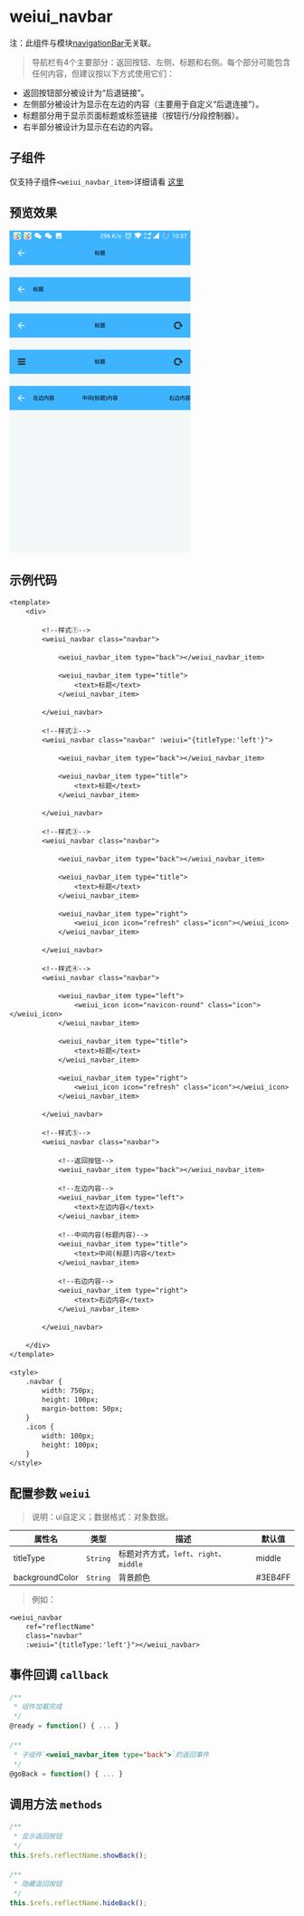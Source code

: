 # weiui_navbar

注：此组件与模块[navigationBar](/module/navigationBar)无关联。

> 导航栏有4个主要部分：返回按钮、左侧、标题和右侧。每个部分可能包含任何内容，但建议按以下方式使用它们：

* 返回按钮部分被设计为“后退链接”。
* 左侧部分被设计为显示在左边的内容（主要用于自定义“后退连接”）。
* 标题部分用于显示页面标题或标签链接（按钮行/分段控制器）。
* 右半部分被设计为显示在右边的内容。

## 子组件

仅支持子组件`<weiui_navbar_item>`详细请看 [这里](component/weiui_navbar_item)

## 预览效果

![](media/ezgif-5-a47590e158.png)

## 示例代码

```vue
<template>
    <div>

        <!--样式①-->
        <weiui_navbar class="navbar">

            <weiui_navbar_item type="back"></weiui_navbar_item>

            <weiui_navbar_item type="title">
                <text>标题</text>
            </weiui_navbar_item>

        </weiui_navbar>

        <!--样式②-->
        <weiui_navbar class="navbar" :weiui="{titleType:'left'}">

            <weiui_navbar_item type="back"></weiui_navbar_item>

            <weiui_navbar_item type="title">
                <text>标题</text>
            </weiui_navbar_item>

        </weiui_navbar>

        <!--样式③-->
        <weiui_navbar class="navbar">

            <weiui_navbar_item type="back"></weiui_navbar_item>

            <weiui_navbar_item type="title">
                <text>标题</text>
            </weiui_navbar_item>

            <weiui_navbar_item type="right">
                <weiui_icon icon="refresh" class="icon"></weiui_icon>
            </weiui_navbar_item>

        </weiui_navbar>

        <!--样式④-->
        <weiui_navbar class="navbar">

            <weiui_navbar_item type="left">
                <weiui_icon icon="navicon-round" class="icon"></weiui_icon>
            </weiui_navbar_item>

            <weiui_navbar_item type="title">
                <text>标题</text>
            </weiui_navbar_item>

            <weiui_navbar_item type="right">
                <weiui_icon icon="refresh" class="icon"></weiui_icon>
            </weiui_navbar_item>

        </weiui_navbar>

        <!--样式⑤-->
        <weiui_navbar class="navbar">

            <!--返回按钮-->
            <weiui_navbar_item type="back"></weiui_navbar_item>

            <!--左边内容-->
            <weiui_navbar_item type="left">
                <text>左边内容</text>
            </weiui_navbar_item>

            <!--中间内容(标题内容)-->
            <weiui_navbar_item type="title">
                <text>中间(标题)内容</text>
            </weiui_navbar_item>

            <!--右边内容-->
            <weiui_navbar_item type="right">
                <text>右边内容</text>
            </weiui_navbar_item>

        </weiui_navbar>

    </div>
</template>

<style>
    .navbar {
        width: 750px;
        height: 100px;
        margin-bottom: 50px;
    }
    .icon {
        width: 100px;
        height: 100px;
    }
</style>
```


## 配置参数 `weiui`
>说明：ui自定义；数据格式：对象数据。

| 属性名           | 类型     | 描述                          | 默认值     |
| ------------- | ------ | -------------------------- | ------- |
| titleType |`String`  | 标题对齐方式，`left`、`right`、`middle`         | middle       |
| backgroundColor |`String`  | 背景颜色         | #3EB4FF       |

> 例如：

```vue
<weiui_navbar 
    ref="reflectName"
    class="navbar" 
    :weiui="{titleType:'left'}"></weiui_navbar>
```

## 事件回调 `callback`

``` js
/**
 * 组件加载完成
 */
@ready = function() { ... }

/**
 * 子组件`<weiui_navbar_item type="back">`的返回事件
 */
@goBack = function() { ... }
```

## 调用方法 `methods`

```js
/**
 * 显示返回按钮
 */
this.$refs.reflectName.showBack();

/**
 * 隐藏返回按钮
 */
this.$refs.reflectName.hideBack();
```


